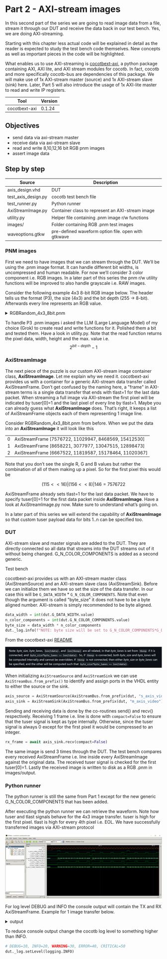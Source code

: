 # Part 2 - AXI-stream images

In this second part of the series we are going to read image data from a file, stream it through our DUT and receive the data back in our test bench. Yes, we are doing AXI-streaming.

Starting with this chapter less actual code will be explained in detail as the reader is expected to study the test bench code themselves. New concepts as well as important pieces in the code will be highlighted.

What enables us to use AXI-streaming is [cocotbext-axi](https://github.com/alexforencich/cocotbext-axi), a python package containing AXI, AXI lite, and AXI stream modules for cocotb. In fact, cocotb and more specifically cocotb-bus are dependencies of this package. We will make use of 1x AXI-stream master (source) and 1x AXI-stream slave (sink) here. Later, Part 5 will also introduce the usage of 1x AXI-lite master to read and write IP registers.

| Tool    | Version |
| -------- | ------- |
| cocotbext-axi | 0.1.24 |

## Objectives

- send data via axi-stream master
- receive data via axi-stream slave
- read and write 8,10,12,16 bit RGB pnm images
- assert image data

## Step by step

| Source    | Description |
| -------- | ------- |
| axis_design.vhd | DUT |
| test_axis_design.py |  cocotb test bench file |
| test_runner.py |  Python runner  |
| AxiStreamImage.py |  Container class to represent an AXI-stream image |
| utility.py |  Helper file containing .pnm image r/w functions |
| images/ |  Folder containing RGB .pnm test images |
| waveoptions.gtkw |  pre-defined waveform option file. open with gtkwave |

### PNM images

First we need to have images that we can stream through the DUT. We’ll be using the .pnm image format. It can handle different bit widths, is uncompressed and human readable. For now we’ll consider 3 color component i.e. RGB images. In a later part of this series the pnm r/w utility functions will be improved to also handle grayscale i.e. RAW images.

Consider the following example 4x3 8-bit RGB image below. The header tells us the format (P3), the size (4x3) and the bit depth (255 → 8-bit). Afterwards every line represents an RGB value.

<details>
  <summary>RGBRandom_4x3_8bit.pnm</summary>

```
P3
4 3
255
115 156 146
168 77 187
129 56 89
235 45 50
132 29 45
46 247 89
199 22 219
196 208 169
101 189 2
180 90 67
231 154 224
168 40 79
```
</details>

To handle P3 .pnm images i asked the LLM (Large Language Model) of my choice (Grok) to create read and write functions for it. Polished them a bit and tested them. Have a look in utility.py. Note that the read function returns the pixel data, width, height and the max. value i.e. 
$$
2^{bit-depth}-1
$$

### AxiStreamImage

The next piece of the puzzle is our custom AXI-stream image container class, **AxiStreamImage**. Let me explain why we need it. cocotbext-axi provides us with a container for a generic AXI-stream data transfer called AxiStreamFrame. Don’t get confused by the naming here, a "frame" in AXI-stream terms is a single data transfer that ends with tlast=1 for the last data packet. When streaming a full image via AXI-stream the first pixel will be indicated by tuser[0]=1 and the last pixel of every line by tlast=1. Maybe you can already guess what **AxiStreamImage** does. That’s right, it keeps a list of AxiStreamFrame objects each of them representing 1 image line.

Consider RGBRandom_4x3_8bit.pnm from before. When we put the data into an **AxiStreamImage** it will look like this

|     |  |
| -------- | ------- |
| 0 | AxiStreamFrame [7576722, 11029947, 8468569, 15412530] |
| 1 | AxiStreamFrame [8658221, 3077977, 13047515, 12898473] |
| 2 | AxiStreamFrame [6667522, 11819587, 15178464, 11020367] |

Note that you don’t see the single R, G and B values but rather the combination of all of them making up a pixel. So for the first pixel this would be

$$
(115<<16) | (156<<8) | 146 = 7576722
$$

AxiStreamFrame already sets tlast=1 for the last data packet. We have to specify tuser[0]=1 for the first data packet inside **AxiStreamImage**. Have a look at AxiStreamImage.py now. Make sure to understand what’s going on.

In a later part of this series we will extend the capability of **AxiStreamImage** so that custom tuser payload data for bits 1..n can be specified too.

### DUT

AXI-stream slave and master signals are added to the DUT. They are directly connected so all data that streams into the DUT streams out of it without being changed. G_N_COLOR_COMPONENTS is added as a second generic.

Test bench

cocotbext-axi provides us with an AXI-stream master class (AxiStreamSource) and an AXI-stream slave class (AxiStreamSink). Before we can initialize them we have so set the size of the data transfer. In our case this will be `G_DATA_WIDTH` * `G_N_COLOR_COMPONENTS`. Note that even though the argument is called "byte_size" it does not have to be a byte aligned number. AXI-stream is simply recommended to be byte aligned.

```python
data_width = int(dut.G_DATA_WIDTH.value)
n_color_components = int(dut.G_N_COLOR_COMPONENTS.value)
byte_size = data_width * n_color_components
dut._log.info(f"NOTE: byte size will be set to G_N_COLOR_COMPONENTS*G_DATA_WIDTH = {n_color_components}*{data_width} = {byte_size}")
```

From the cocotbext-axi [README](https://github.com/alexforencich/cocotbext-axi/blob/master/README.md)

<p align="center">
	<img src="../img/part2_cocotbextaxi_readme.png">
</p>

When initializing `AxiStreamSource` and `AxiStreamSink` we can use `AxiStreamBus.from_prefix()` to identify and assign ports in the VHDL entity to either the source or the sink.

```python
axis_source = AxiStreamSource(AxiStreamBus.from_prefix(dut, "s_axis_video"), dut.clk, dut.reset_n, reset_active_level=False, byte_size=byte_size)
axis_sink = AxiStreamSink(AxiStreamBus.from_prefix(dut, "m_axis_video"), dut.clk, dut.reset_n, reset_active_level=False, byte_size=byte_size)
```

Sending and receiving data is done by the co-routines send() and recv() respectively. Receiving 1 frame i.e. line is done with `compact=False` to ensure that the tuser signal is kept as type <List> internally. Otherwise, since the tuser signal is always 0 except for the first pixel it would be compressed to an integer.

```python
rx_frame = await axis_sink.recv(compact=False)
```

The same image is send 3 times through the DUT. The test bench compares every received AxiStreamFrame i.e. line inside every AxiStreamImage against the original data. The received tuser signal is checked for the first tuser[0]=1. Lastly the received image is written to disk as a RGB .pnm in images/output.

### Python runner

The python runner is still the same from Part 1 except for the new generic G_N_COLOR_COMPONENTS that has been added.

After executing the python runner we can retrieve the waveform. Note how tuser and tlast signals behave for the 4x3 image transfer. tuser is high for the first pixel. tlast is high for every 4th pixel i.e. EOL. We have successfully transferred images via AXI-stream protocol


<p align="center">
	<img src="../img/part2_waveform.png">
</p>

For log level DEBUG and INFO the console output will contain the TX and RX AxiStreamFrame. Example for 1 image transfer below.

<details>
  <summary>output</summary>

```
0.00ns INFO     cocotb.axis_design.s_axis_video    AXI stream source
 0.00ns INFO     cocotb.axis_design.s_axis_video    cocotbext-axi version 0.1.24
 0.00ns INFO     cocotb.axis_design.s_axis_video    Copyright (c) 2020 Alex Forencich
 0.00ns INFO     cocotb.axis_design.s_axis_video    https://github.com/alexforencich/cocotbext-axi
 0.00ns INFO     cocotb.axis_design.s_axis_video    AXI stream source configuration:
 0.00ns INFO     cocotb.axis_design.s_axis_video      Byte size: 24 bits
 0.00ns INFO     cocotb.axis_design.s_axis_video      Data width: 24 bits (1 bytes)
 0.00ns INFO     cocotb.axis_design.s_axis_video    AXI stream source signals:
 0.00ns INFO     cocotb.axis_design.s_axis_video      tdata width: 24 bits
 0.00ns INFO     cocotb.axis_design.s_axis_video      tdest: not present
 0.00ns INFO     cocotb.axis_design.s_axis_video      tid: not present
 0.00ns INFO     cocotb.axis_design.s_axis_video      tkeep: not present
 0.00ns INFO     cocotb.axis_design.s_axis_video      tlast width: 1 bits
 0.00ns INFO     cocotb.axis_design.s_axis_video      tready width: 1 bits
 0.00ns INFO     cocotb.axis_design.s_axis_video      tuser width: 1 bits
 0.00ns INFO     cocotb.axis_design.s_axis_video      tvalid width: 1 bits
 0.00ns INFO     cocotb.axis_design.s_axis_video    Reset de-asserted
 0.00ns INFO     cocotb.axis_design.m_axis_video    AXI stream sink
 0.00ns INFO     cocotb.axis_design.m_axis_video    cocotbext-axi version 0.1.24
 0.00ns INFO     cocotb.axis_design.m_axis_video    Copyright (c) 2020 Alex Forencich
 0.00ns INFO     cocotb.axis_design.m_axis_video    https://github.com/alexforencich/cocotbext-axi
 0.00ns INFO     cocotb.axis_design.m_axis_video    AXI stream sink configuration:
 0.00ns INFO     cocotb.axis_design.m_axis_video      Byte size: 24 bits
 0.00ns INFO     cocotb.axis_design.m_axis_video      Data width: 24 bits (1 bytes)
 0.00ns INFO     cocotb.axis_design.m_axis_video    AXI stream sink signals:
 0.00ns INFO     cocotb.axis_design.m_axis_video      tdata width: 24 bits
 0.00ns INFO     cocotb.axis_design.m_axis_video      tdest: not present
 0.00ns INFO     cocotb.axis_design.m_axis_video      tid: not present
 0.00ns INFO     cocotb.axis_design.m_axis_video      tkeep: not present
 0.00ns INFO     cocotb.axis_design.m_axis_video      tlast width: 1 bits
 0.00ns INFO     cocotb.axis_design.m_axis_video      tready width: 1 bits
 0.00ns INFO     cocotb.axis_design.m_axis_video      tuser width: 1 bits
 0.00ns INFO     cocotb.axis_design.m_axis_video      tvalid width: 1 bits
 0.00ns INFO     cocotb.axis_design.m_axis_video    Reset de-asserted
20.00ns INFO     cocotb.axis_design.s_axis_video    TX frame: AxiStreamFrame(tdata=[7576722, 11029947, 8468569, 15412530], tkeep=None, tid=None, tdest=None, tuser=[1, 0, 0, 0], sim_time_start=20000000, sim_time_end=None)
40.00ns INFO     cocotb.axis_design.s_axis_video    TX frame: AxiStreamFrame(tdata=[8658221, 3077977, 13047515, 12898473], tkeep=None, tid=None, tdest=None, tuser=[0, 0, 0, 0], sim_time_start=40000000, sim_time_end=None)
40.00ns INFO     cocotb.axis_design.m_axis_video    RX frame: AxiStreamFrame(tdata=[7576722, 11029947, 8468569, 15412530], tkeep=[], tid=[], tdest=[], tuser=[1, 0, 0, 0], sim_time_start=25000000, sim_time_end=40000000)
60.00ns INFO     cocotb.axis_design.s_axis_video    TX frame: AxiStreamFrame(tdata=[6667522, 11819587, 15178464, 11020367], tkeep=None, tid=None, tdest=None, tuser=[0, 0, 0, 0], sim_time_start=60000000, sim_time_end=None)
60.00ns INFO     cocotb.axis_design.m_axis_video    RX frame: AxiStreamFrame(tdata=[8658221, 3077977, 13047515, 12898473], tkeep=[], tid=[], tdest=[], tuser=[0, 0, 0, 0], sim_time_start=45000000, sim_time_end=60000000)
80.00ns INFO     cocotb.axis_design.m_axis_video    RX frame: AxiStreamFrame(tdata=[6667522, 11819587, 15178464, 11020367], tkeep=[], tid=[], tdest=[], tuser=[0, 0, 0, 0], sim_time_start=65000000, sim_time_end=80000000)
80.00ns INFO     cocotb.regression                  axis_test_case passed
80.00ns INFO     cocotb.regression                  *****************************************************************************************
                                                    ** TEST                             STATUS  SIM TIME (ns)  REAL TIME (s)  RATIO (ns/s) **
                                                    *****************************************************************************************
                                                    ** test_axis_design.axis_test_case   PASS          80.00           0.01       7643.03  **
                                                    *****************************************************************************************
                                                    ** TESTS=1 PASS=1 FAIL=0 SKIP=0                    80.00           0.11        748.34  **
                                                    *****************************************************************************************
```
</details>

To reduce console output change the cocotb log level to something higher than INFO.

```python
# DEBUG=10, INFO=20, WARNING=30, ERROR=40, CRITICAL=50
dut._log.setLevel(logging.INFO)
```